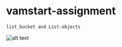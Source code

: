 # vamstart-assignment
``list_bucket and List-objects``

![alt text](https://github.com//ramunakerikanti-cloud/vamstart-assignment/blob/main/list_buckets_and_objects.JPG?raw=true)
